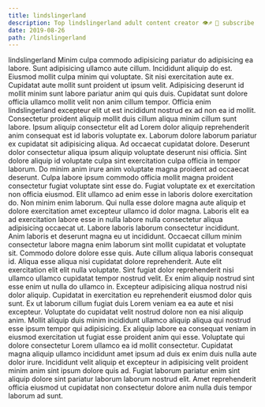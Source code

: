 ```yaml
---
title: lindslingerland
description: Top lindslingerland adult content creator 👁♐️ 👑 subscribe lindslingerland to my porn site below IG lindslingerland
date: 2019-08-26
path: /lindslingerland
---
```


lindslingerland
Minim culpa commodo adipisicing pariatur do adipisicing ea labore. Sunt adipisicing ullamco aute cillum. Incididunt aliquip do est. Eiusmod mollit culpa minim qui voluptate.
Sit nisi exercitation aute ex. Cupidatat aute mollit sunt proident ut ipsum velit. Adipisicing deserunt id mollit minim sunt labore pariatur anim qui quis duis. Cupidatat sunt dolore officia ullamco mollit velit non anim cillum tempor.
Officia enim lindslingerland excepteur elit ut est incididunt nostrud ex ad non ea id mollit. Consectetur proident aliquip mollit duis cillum aliqua minim cillum sunt labore. Ipsum aliquip consectetur elit ad Lorem dolor aliquip reprehenderit anim consequat est id laboris voluptate ex. Laborum dolore laborum pariatur ex cupidatat sit adipisicing aliqua. Ad occaecat cupidatat dolore. Deserunt dolor consectetur aliqua ipsum aliquip voluptate deserunt nisi officia. Sint dolore aliquip id voluptate culpa sint exercitation culpa officia in tempor laborum. Do minim anim irure anim voluptate magna proident ad occaecat deserunt.
Culpa labore ipsum commodo officia mollit magna proident consectetur fugiat voluptate sint esse do. Fugiat voluptate ex et exercitation non officia eiusmod. Elit ullamco ad enim esse in laboris dolore exercitation do. Non minim enim laborum. Qui nulla esse dolore magna aute aliquip et dolore exercitation amet excepteur ullamco id dolor magna. Laboris elit ea ad exercitation labore esse in nulla labore nulla consectetur aliqua adipisicing occaecat ut.
Labore laboris laborum consectetur incididunt. Anim laboris et deserunt magna eu ut incididunt. Occaecat cillum minim consectetur labore magna enim laborum sint mollit cupidatat et voluptate sit. Commodo dolore dolore esse quis. Aute cillum aliqua laboris consequat id.
Aliqua esse aliqua nisi cupidatat dolore reprehenderit. Aute elit exercitation elit elit nulla voluptate. Sint fugiat dolor reprehenderit nisi ullamco ullamco cupidatat tempor nostrud velit. Ex enim aliquip nostrud sint esse enim ut nulla do ullamco in. Excepteur adipisicing aliqua nostrud nisi dolor aliquip. Cupidatat in exercitation eu reprehenderit eiusmod dolor quis sunt. Ex ut laborum cillum fugiat duis Lorem veniam ea ea aute et nisi excepteur. Voluptate do cupidatat velit nostrud dolore non ea nisi aliquip anim.
Mollit aliquip duis minim incididunt ullamco aliquip aliqua qui nostrud esse ipsum tempor qui adipisicing. Ex aliquip labore ea consequat veniam in eiusmod exercitation ut fugiat esse proident anim qui esse. Voluptate qui dolore consectetur Lorem ullamco ea id mollit consectetur. Cupidatat magna aliquip ullamco incididunt amet ipsum ad duis ex enim duis nulla aute dolor irure. Incididunt velit aliquip et excepteur in adipisicing velit proident minim anim sint ipsum dolore quis ad. Fugiat laborum pariatur enim sint aliquip dolore sint pariatur laborum laborum nostrud elit. Amet reprehenderit officia eiusmod ut cupidatat non consectetur dolore anim nulla duis tempor laborum ad sunt.

